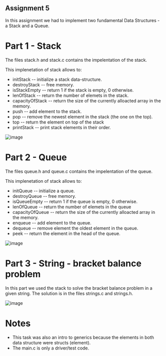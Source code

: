 ## Assignment 5

In this assignment we had to implement two fundamental Data Structures - a Stack and a Queue.

# Part 1 - Stack

The files stack.h and stack.c contains the impelentation of the stack.

This implenetation of stack allows to:
- initStack -- initialize a stack data-structure.
- destroyStack -- free memory.
- isStackEmpty -- return 1 if the stack is empty, 0 otherwise.
- lenOfStack -- return the number of elemets in the stack.
- capacityOfStack -- return the size of the currently alloacted array in the memory.
- push -- add element to the stack.
- pop -- remove the newest element in the stack (the one on the top).
- top -- return the element on top of the stack
- printStack -- print stack elements in their order.

![image](https://user-images.githubusercontent.com/72878018/120076273-6d444d00-c0ad-11eb-877b-ab598c412b4a.png)

# Part 2 - Queue

The files queue.h and queue.c contains the impelentation of the queue.

This implenetation of stack allows to:
- initQueue -- initialize a queue.
- destroyQueue -- free memory.
- isQueueEmpty -- return 1 if the queue is empty, 0 otherwise.
- lenOfQueue -- return the number of elemets in the queue
- capacityOfQueue -- return the size of the currently alloacted array in the memory.
- enqueue -- add element to the queue.
- dequeue -- remove element the oldest element in the queue.
- peek -- return the element in the head of the queue.

![image](https://user-images.githubusercontent.com/72878018/120076303-906efc80-c0ad-11eb-8ae0-30a68fb1fc0e.png)

# Part 3 - String - bracket balance problem

In this part we used the stack to solve the bracket balance problem in a given string.
The solution is in the files strings.c and strings.h.

![image](https://user-images.githubusercontent.com/72878018/120076325-a7adea00-c0ad-11eb-85be-ac1a9ca62a01.png)

# Notes

- This task was also an intro to generics because the elements in both data structure were structs (element).
- The main.c is only a driver/test code.
